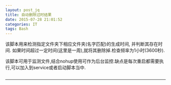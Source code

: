 ```yaml
---
layout: post_jq
title: 自动删除过时结果
date: 2015-07-28 21:01:52
categories: IT
tags: Bash
---
```


该脚本用来检测指定文件夹下相应文件夹(名字匹配)的生成时间, 并判断其存在时间. 如果时间超过一定时间(这里是一周),就将其删除掉.检查频率为1小时(3600秒).

该脚本可用于监测文件,结合nohup使用可作为后台监控.缺点是每次重启都需要执行,可以加入到service或者启动脚本当中.

<pre><code class="language-bash" id="src"></code></pre>

<script>
$.get("/other/scripts/deleteOldJob.sh",function(data,status){
	$("#src").html(data);
	Prism.highlightAll();
});
</script>

------
